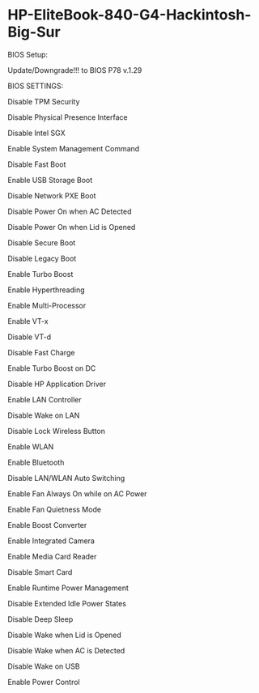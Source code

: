 # HP-EliteBook-840-G4-Hackintosh-Big-Sur

BIOS Setup:

Update/Downgrade!!! to BIOS P78 v.1.29

BIOS SETTINGS:

Disable TPM Security

Disable Physical Presence Interface

Disable Intel SGX

Enable System Management Command

Disable Fast Boot

Enable USB Storage Boot

Disable Network PXE Boot

Disable Power On when AC Detected

Disable Power On when Lid is Opened

Disable Secure Boot

Disable Legacy Boot

Enable Turbo Boost

Enable Hyperthreading

Enable Multi-Processor

Enable VT-x

Disable VT-d

Disable Fast Charge

Enable Turbo Boost on DC

Disable HP Application Driver

Enable LAN Controller

Disable Wake on LAN

Disable Lock Wireless Button

Enable WLAN

Enable Bluetooth

Disable LAN/WLAN Auto Switching

Enable Fan Always On while on AC Power

Enable Fan Quietness Mode

Enable Boost Converter

Enable Integrated Camera

Enable Media Card Reader

Disable Smart Card

Enable Runtime Power Management

Disable Extended Idle Power States

Disable Deep Sleep

Disable Wake when Lid is Opened

Disable Wake when AC is Detected

Disable Wake on USB

Enable Power Control

